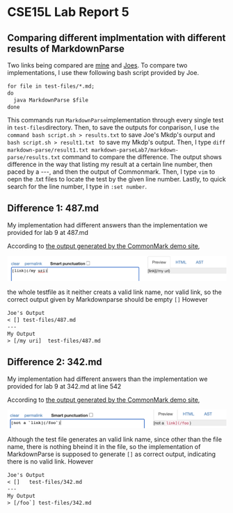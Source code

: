 # CSE15L Lab Report 5

## Comparing different implmentation with different results of MarkdownParse

Two links being compared are [mine](https://github.com/KristinShuyiHan/markdown-parse) and [Joes](https://github.com/ucsd-cse15l-w22/markdown-parse). To compare two implementations, I use thew following bash script provided by Joe.
```
for file in test-files/*.md;
do
  java MarkdownParse $file
done
```
This commands run `MarkdownParse`implementation through every single test in `test-files`directory. Then, to save the outputs for conparison, I use `the command bash script.sh > results.txt` to save Joe's Mkdp's ourput and `bash script.sh > result1.txt ` to save my Mkdp's output. Then, I type ```diff markdown-parse/result1.txt markdown-parseLab7/markdown-parse/results.txt``` command to compare the difference. The output shows difference in the way that listing my result at  a certain line number, then paced by a ---, and then the output of Commonmark. Then, I type `vim` to oepn the .txt files to locate the test by the given line number. Lastly, to quick search for the line number, I type in `:set number`.



## Difference 1: 487.md
My implementation had different answers than the implementation we provided for lab 9 at 487.md

According to [the output generated by the CommonMark demo site](https://spec.commonmark.org/dingus/),


![Image](https://github.com/KristinShuyiHan/cse15l-lab-reports/blob/main/Screen%20Shot%202022-03-14%20at%208.08.19%20PM.png)

the whole testfile as it neither creats a valid link name, nor valid link, so the correct output given by Markdownparse should be empty `[]`
However
```
Joe's Output
< [] test-files/487.md
---
My Output
> [/my uri]  test-files/487.md 
```


## Difference 2: 342.md

My implementation had different answers than the implementation we provided for lab 9 at 342.md at line 542

According to [the output generated by the CommonMark demo site](https://spec.commonmark.org/dingus/),


![Image](https://github.com/KristinShuyiHan/cse15l-lab-reports/blob/main/Screen%20Shot%202022-03-14%20at%208.08.59%20PM.png)

Although the test file generates an valid link name, since other than the file name, there is nothing bheind it in the file, so the implementation of MarkdownParse is supposed to generate `[]` as correct output, indicating there is no valid link.
However
```
Joe's Output
< []   test-files/342.md 
---
My Output
> [/foo`] test-files/342.md
```

